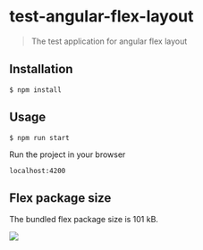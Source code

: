 # test-angular-flex-layout

> The test application for angular flex layout

## Installation

```
$ npm install
```

## Usage

```
$ npm run start
```

Run the project in your browser

```
localhost:4200
```

## Flex package size

The bundled flex package size is 101 kB.

![](https://github.com/rgierczak/starter-angular-webpack/blob/master/src/assets/flex-layout-size.png)
